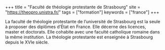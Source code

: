 +++
title = "Faculté de théologie protestante de Strasbourg"
site = "https://theopro.unistra.fr/"
tags = ["formation"]
keywords = ["france"]
+++

La faculté de théologie protestante de l’université de Strasbourg est la seule à proposer des diplômes d’État en France. Elle décerne des licences, master et doctorats. Elle cohabite avec une faculté catholique romaine dans la même institution. La théologie protestante est enseignée à Strasbourg depuis le XVIe siècle.
